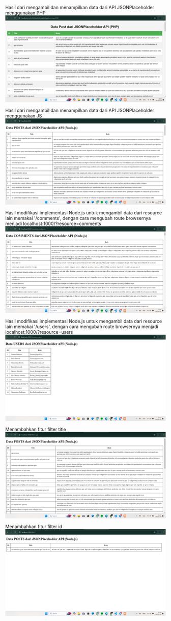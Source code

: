 Hasil dari mengambil dan menampilkan data dari API JSONPlaceholder menggunakan PHP
![1](image/01.png)

Hasil dari mengambil dan menampilkan data dari API JSONPlaceholder menggunakan JS
![2](image/02.png)

Hasil modifikasi implementasi Node.js untuk mengambil data dari resource lain memakai '/comments', dengan cara mengubah route browsernya menjadi localhost:1000/?resource=comments
![3](image/03.png)

Hasil modifikasi implementasi Node.js untuk mengambil data dari resource lain memakai '/users', dengan cara mengubah route browsernya menjadi localhost:1000/?resource=users 
![4](image/04.png)

Menambahkan fitur filter title
![5](image/05.png)

Menambahkan fitur filter id
![6](image/06.png)